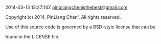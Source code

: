 2014-03-13 13:27:14Z pingliangchenisthebest@gmail.com

Copyright (c) 2014, PinLiang Chen'. All rights reserved.

Use of this source code is governed by a BSD-style license that can be

found in the LICENSE file.
